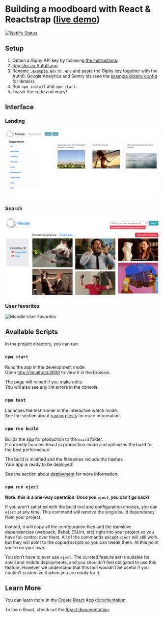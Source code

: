 # Building a moodboard with React & Reactstrap ([live demo](https://offline-moodie.netlify.app))

[![Netlify Status](https://api.netlify.com/api/v1/badges/f79f4284-8f15-4d58-a196-f772647b69b1/deploy-status)](https://app.netlify.com/sites/offline-moodie/deploys)

## Setup

1. Obtain a Giphy API key by following [the instructions](https://support.giphy.com/hc/en-us/articles/360020283431-Request-A-GIPHY-API-Key).
2. [Register an Auth0 app](https://auth0.com/docs/getting-started)
3. Rename [`.example.env`](./.example.env) to `.env` and paste the Giphy key together with the Auth0, Google Analytics and Sentry ids (see the [example dotenv config](./.example.env) for details).
4. Run `npm install` and `npm start`.
5. Tweak the code and enjoy!

## Interface

### Landing

![Moodie Landing](docs/landing.png)

### Search

![Moodie Search](docs/search.png)

### User favorites

![Moodie User Favorites](docs/favorites.png)

## Available Scripts

In the project directory, you can run:

### `npm start`

Runs the app in the development mode.<br />
Open [http://localhost:3000](http://localhost:3000) to view it in the browser.

The page will reload if you make edits.<br />
You will also see any lint errors in the console.

### `npm test`

Launches the test runner in the interactive watch mode.<br />
See the section about [running tests](https://facebook.github.io/create-react-app/docs/running-tests) for more information.

### `npm run build`

Builds the app for production to the `build` folder.<br />
It correctly bundles React in production mode and optimizes the build for the best performance.

The build is minified and the filenames include the hashes.<br />
Your app is ready to be deployed!

See the section about [deployment](https://facebook.github.io/create-react-app/docs/deployment) for more information.

### `npm run eject`

**Note: this is a one-way operation. Once you `eject`, you can’t go back!**

If you aren’t satisfied with the build tool and configuration choices, you can `eject` at any time. This command will remove the single build dependency from your project.

Instead, it will copy all the configuration files and the transitive dependencies (webpack, Babel, ESLint, etc) right into your project so you have full control over them. All of the commands except `eject` will still work, but they will point to the copied scripts so you can tweak them. At this point you’re on your own.

You don’t have to ever use `eject`. The curated feature set is suitable for small and middle deployments, and you shouldn’t feel obligated to use this feature. However we understand that this tool wouldn’t be useful if you couldn’t customize it when you are ready for it.

## Learn More

You can learn more in the [Create React App documentation](https://facebook.github.io/create-react-app/docs/getting-started).

To learn React, check out the [React documentation](https://reactjs.org/).
